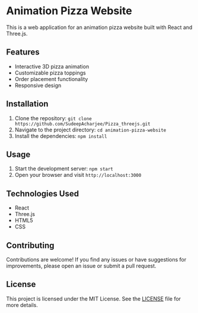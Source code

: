 # Animation Pizza Website

This is a web application for an animation pizza website built with React and Three.js.

## Features

- Interactive 3D pizza animation
- Customizable pizza toppings
- Order placement functionality
- Responsive design

## Installation

1. Clone the repository: `git clone https://github.com/SudeepAcharjee/Pizza_threejs.git`
2. Navigate to the project directory: `cd animation-pizza-website`
3. Install the dependencies: `npm install`

## Usage

1. Start the development server: `npm start`
2. Open your browser and visit `http://localhost:3000`

## Technologies Used

- React
- Three.js
- HTML5
- CSS

## Contributing

Contributions are welcome! If you find any issues or have suggestions for improvements, please open an issue or submit a pull request.

## License

This project is licensed under the MIT License. See the [LICENSE](LICENSE) file for more details.
